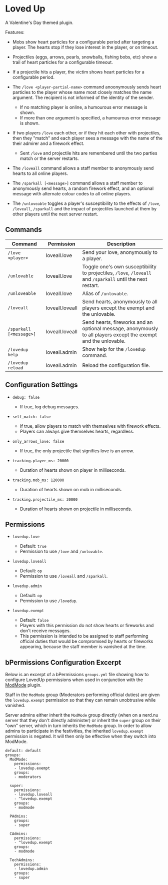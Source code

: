 Loved Up
========
A Valentine's Day themed plugin.

Features:

 * Mobs show heart particles for a configurable period after targeting a
   player. The hearts stop if they lose interest in the player, or on timeout.

 * Projectiles (eggs, arrows, pearls, snowballs, fishing bobs, etc) show a
   trail of heart particles for a configurable timeout.

 * If a projectile hits a player, the victim shows heart particles for a
   configurable period.

 * The `/love <player-partial-name>` command anoonymously sends heart
   particles to the player whose name most closely matches the name argument.
   The recipient is not informed of the identity of the sender.

   * If no matching player is online, a humourous error message  is shown.
   * If more than one argument is specified, a humourous error message is shown.

 * If two players `/love` each other, or if they hit each other with
   projectiles, then they "match" and each player sees a message with the name
   of the their admirer and a firework effect.

   * Sent `/love` and projectile hits are remembered until the two parties
     match or the server restarts.

 * The `/loveall` command allows a staff member to anonymously send hearts
   to all online players.

 * The `/sparkall [<message>]` command allows a staff member to
   anonymously send hearts, a random firework effect, and an optional message
   with alternate colour codes to all online players.

 * The `/unloveable` toggles a player's susceptibility to the effects of
   `/love`, `/loveall`, `/sparkall` and the impact of projectiles
   launched at them by other players until the next server restart.


Commands
--------

| Command                        | Permission     | Description                                    |
| ------------------------------ | -------------- | ---------------------------------------------- |
| `/love <player>`          | loveall.love    | Send your love, anonymously to a player.       |
| `/unlovable`               | loveall.love    | Toggle one's own susceptibility to projectiles, `/love`, `/loveall` and `/sparkall` until the next restart. |
| `/unloveable`              | loveall.love    | Alias of `/unlovable`. |
| `/loveall`                  | loveall.loveall | Send hearts, anonymously to all players except the exempt and the unlovable. |
| `/sparkall [<message>]` | loveall.loveall | Send hearts, fireworks and an optional message, anonymously to all players except the exempt and the unlovable. |
| `/lovedup help`           | loveall.admin   | Show help for the `/lovedup` command.       |
| `/lovedup reload`         | loveall.admin   | Reload the configuration file. |


Configuration Settings
----------------------

 * `debug: false`
   * If true, log debug messages.

 * `self_match: false`
   * If true, allow players to match with themselves with firework effects.
   * Players can always give themselves hearts, regardless.

 * `only_arrows_love: false`
   * If true, the only projectile that signifies love is an arrow.

 * `tracking.player_ms: 20000`
   * Duration of hearts shown on player in milliseconds.

 * `tracking.mob_ms: 120000`
   * Duration of hearts shown on mob in milliseconds.

 * `tracking.projectile_ms: 30000`
   * Duration of hearts shown on projectile in milliseconds.


Permissions
-----------

 * `lovedup.love`
   * Default: `true`
   * Permission to use `/love` and `/unlovable`.

* `lovedup.loveall`
   * Default: `op`
   * Permission to use `/loveall` and `/sparkall`.

* `lovedup.admin`
   * Default: `op`
   * Permission to use `/lovedup`.

* `lovedup.exempt`
   * Default: `false`
   * Players with this permission do not show hearts or fireworks and don't
     receive messages.
   * This permission is intended to be assigned to staff performing official
     duties that would be compromised by hearts or fireworks appearing, because
     the staff member is vanished at the time.


bPermissions Configuration Excerpt
----------------------------------
Below is an excerpt of a bPermissions `groups.yml` file showing how to
configure LovedUp permissions when used in conjunction with the
[ModMode](https://github.com/NerdNu/ModMode) plugin.

Staff in the `ModMode` group (Moderators performing official duties) are given
the `lovedup.exempt` permission so that they can remain unobtrusive while
vanished.

Server admins either inherit the `ModMode` group directly (when on
a nerd.nu server that they don't directly administer) or inherit the `super`
group on their "own" server, which in turn inherits the `ModMode` group.  In
order to allow admins to participate in the festivities, the inherited
`lovedup.exempt` permission is negated.  It will then only be effective
when they switch into ModMode.

```
default: default
groups:
  ModMode:
    permissions:
    - lovedup.exempt
    groups:
    - moderators

  super:
    permissions:
    - lovedup.loveall
    - ^lovedup.exempt
    groups:
    - modmode

  PAdmins:
    groups:
    - super

  CAdmins:
    permissions:
    - ^lovedup.exempt
    groups:
    - modmode

  TechAdmins:
    permissions:
    - lovedup.admin
    groups:
    - super
```
